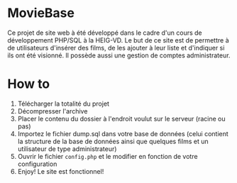 # MovieBase
Ce projet de site web à été développé dans le cadre d'un cours de développement PHP/SQL à la HEIG-VD. Le but de ce site est de permettre à de utilisateurs d'insérer des films, de les ajouter à leur liste et d'indiquer si ils ont été visionné. Il possède aussi une gestion de comptes administrateur.

# How to
1. Télécharger la totalité du projet
2. Décompresser l'archive
3. Placer le contenu du dossier à l'endroit voulut sur le serveur (racine ou pas)
4. Importez le fichier dump.sql dans votre base de données (celui contient la structure de la base de données ainsi que quelques films et un utilisateur de type administrateur)
5. Ouvrir le fichier `config.php` et le modifier en fonction de votre configuration
6. Enjoy! Le site est fonctionnel!
